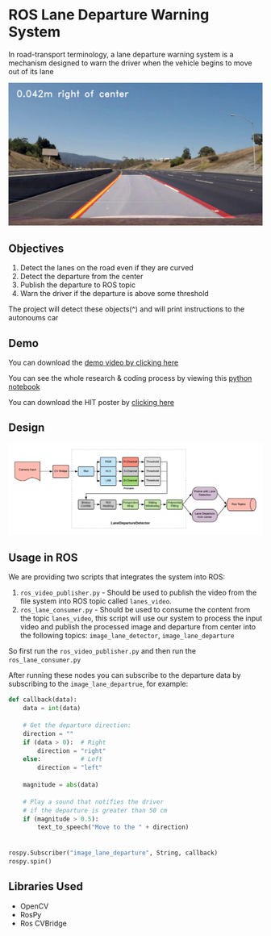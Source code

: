 # ROS Lane Departure Warning System
In road-transport terminology, a lane departure warning system is a mechanism designed to warn the driver when the vehicle begins to move out of its lane

![](output.jpg)

## Objectives
  1) Detect the lanes on the road even if they are curved
  2) Detect the departure from the center
  3) Publish the departure to ROS topic
  4) Warn the driver if the departure is above some threshold
  
The project will detect these objects(^) and will print instructions to the autonoums car

## Demo
You can download the [demo video by clicking here](teaser_video.mp4)

You can see the whole research & coding process by viewing this [python notebook](research.ipynb)

You can download the HIT poster by [clicking here](poster.pptx)

## Design
![](design.png)


## Usage in ROS
We are providing two scripts that integrates the system into ROS:
1) `ros_video_publisher.py` - Should be used to publish the video from the file system into ROS topic called `lanes_video`.
2) `ros_lane_consumer.py` - Should be used to consume the content from the topic `lanes_video`, this script will use our system to process the input video and publish the processed image and departure from center into the following topics: `image_lane_detector`, `image_lane_departure`


So first run the `ros_video_publisher.py` and then run the `ros_lane_consumer.py`

After running these nodes you can subscribe to the departure data by subscribing to the `image_lane_departrue`, for example:

```python
def callback(data):
    data = int(data)
    
    # Get the departure direction:
    direction = ""
    if (data > 0):  # Right
        direction = "right"
    else:           # Left
        direction = "left"
    
    magnitude = abs(data)
    
    # Play a sound that notifies the driver 
    # if the departure is greater than 50 cm
    if (magnitude > 0.5):
        text_to_speech("Move to the " + direction)


rospy.Subscriber("image_lane_departure", String, callback)
rospy.spin()
```

## Libraries Used
* OpenCV
* RosPy
* Ros CVBridge